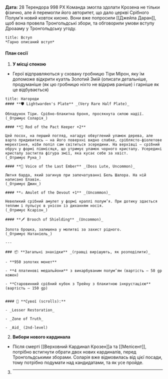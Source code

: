 **Дата:** 28 Терендора 998 РХ
Команда змогла здолати Крозена не тільки фізично, але й перемогли його авторитет, що дало церкві Срібного Полум'я новий ковток кисню. Вони вже попросили [[Джейла Даран]], щоб вона провела Тронгольдські збори, та обговорили умови вступу Дроааму у Тронгольдську угоду.
```ad-note
title: Вступ
*Гарно описаний вступ*
```
#### План сесії
1. **У місці спокою**
- Герої відправляються у сховану гробницю Тіри Мірон, яку їм допоможе відкрити куатль Золотий Змій (описати детальніше, продуманіше (як цю гробницю ніхто не відкрив раніше) і гарніше як це відбувається)
```ad-note
title: Нагороди
#### **🛡 Lightwarden's Plate** _(Very Rare Half Plate)_

Обладунок Тіри. Срібно-блакитна броня, просякнута силою надії.  
(_Отримує Соларія_)

#### **🔮 Rod of the Pact Keeper +2**

Цей посох, на перший погляд, нагадує обвуглений уламок дерева, але варто придивитись — на його поверхні видно слабке, сріблясто-фіолетове мерехтіння, ніби попіл сам світиться зсередини. На верхівці — срібний обруч у формі півмісяця, що утримує уламок чорного кристалу. Усередині кристалу застигла фігура змії, яка кусає себе за хвіст.
(_Отримує Руна_)

#### **🎵 Voice of the Last Ember** _(Doss Lute, Uncommon)_

Лютня барда, який загинув при запечатуванні Бель Шалора. На ній написано Елавін.
(_Отримує Джин_)

#### **⚔ Amulet of the Devout +1** _(Uncommon)_

Невеликий срібний амулет у формі краплі полум’я. При дотику здається теплим і пульсує в унісон із диханням носія. 
(_Отримує Ксаріон_)

#### **🗡 Brooch of Shielding** _(Uncommon)_

Золота брошка, залишена у молитві за захист рідного.  
(_Отримує Натаніель_)

---

### 📦 **Загальні знахідки** _(гравці вирішують, як розподілити)_

- **950 золотих монет**
    
- **4 платинові медальйони** з викарбуваним полум’ям (вартість — 50 gp кожен)
    
- **Старовинний срібний кубок з Трейну з блакитною інкрустацією** (вартість — 150 gp)
    

#### 📜 **Сувої (scrolls):**

- _Lesser Restoration_
    
- _Zone of Truth_
    
- _Aid_ (2nd-level)
```
2. **Вибори нового кардинала**
- Після смерті [[Верховний Кардинал Крозен]]а та [[Мелісент]], потрібно встигнути обрати двох нових кардиналів, перед Тронгольдськими зборами. Соларія вже відмовилась від цієї посади, тому потрібно подумати над кандидатами, та як усе пройде.
3. ****